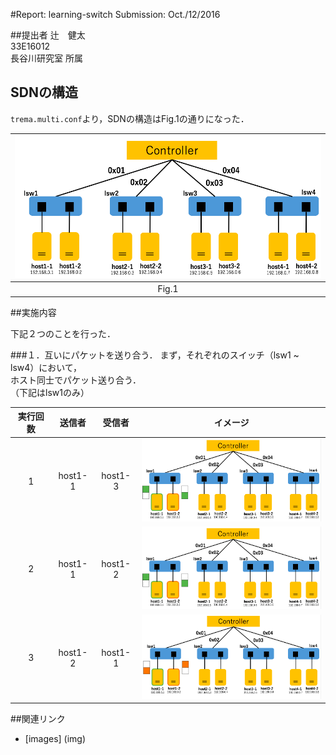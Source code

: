 #Report: learning-switch
Submission: Oct./12/2016  


##提出者
辻　健太  
33E16012  
長谷川研究室 所属  


## SDNの構造
`trema.multi.conf`より，SDNの構造はFig.1の通りになった．  

|<img src="img/NetworkStructure.png" width="500px">|  
|:------------------------------------------------:|  
|                     Fig.1                        |  


##実施内容

下記２つのことを行った．

###１．互いにパケットを送り合う．
まず，それぞれのスイッチ（lsw1 ~ lsw4）において，  
ホスト同士でパケット送り合う．  
（下記はlsw1のみ）  

|実行回数|  送信者  |   受信者    |                      イメージ                    |  
|:-----:|:-------:|:----------:|:-----------------------------------------------:|
|   1   | host1-1 |  host1-3   |<img src="img/host1-1_host1-2.png" width="320px">|   
|   2   | host1-1 |  host1-2   |<img src="img/host1-1_host1-2.png" width="320px">|  
|   3   | host1-2 |  host1-1   |<img src="img/host1-2_host1-1.png" width="320px">|  


##関連リンク
* [images] (img)
